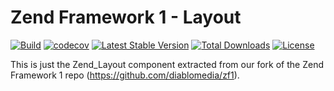 # Zend Framework 1 - Layout

[![Build](https://github.com/diablomedia/zf1-layout/workflows/Build/badge.svg?event=push)](https://github.com/diablomedia/zf1-layout/actions?query=workflow%3ABuild+event%3Apush)
[![codecov](https://codecov.io/gh/diablomedia/zf1-layout/branch/master/graph/badge.svg)](https://codecov.io/gh/diablomedia/zf1-layout)
[![Latest Stable Version](https://poser.pugx.org/diablomedia/zendframework1-layout/v/stable)](https://packagist.org/packages/diablomedia/zendframework1-layout)
[![Total Downloads](https://poser.pugx.org/diablomedia/zendframework1-layout/downloads)](https://packagist.org/packages/diablomedia/zendframework1-layout)
[![License](https://poser.pugx.org/diablomedia/zendframework1-layout/license)](https://packagist.org/packages/diablomedia/zendframework1-layout)

This is just the Zend_Layout component extracted from our fork of the Zend Framework 1 repo (https://github.com/diablomedia/zf1).
